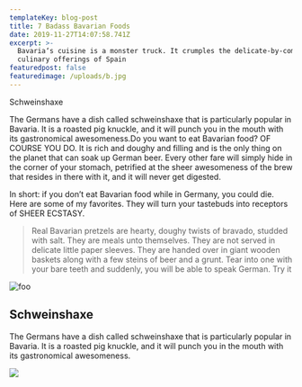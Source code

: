 ```yaml
---
templateKey: blog-post
title: 7 Badass Bavarian Foods
date: 2019-11-27T14:07:58.741Z
excerpt: >-
  Bavaria‘s cuisine is a monster truck. It crumples the delicate-by-comparison
  culinary offerings of Spain
featuredpost: false
featuredimage: /uploads/b.jpg
---
```

Schweinshaxe

The Germans have a dish called schweinshaxe that is particularly popular in Bavaria. It is a roasted pig knuckle, and it will punch you in the mouth with its gastronomical awesomeness.Do you want to eat Bavarian food? OF COURSE YOU DO. It is rich and doughy and filling and is the only thing on the planet that can soak up German beer. Every other fare will simply hide in the corner of your stomach, petrified at the sheer awesomeness of the brew that resides in there with it, and it will never get digested.

In short: if you don’t eat Bavarian food while in Germany, you could die. Here are some of my favorites. They will turn your tastebuds into receptors of SHEER ECSTASY.

> Real Bavarian pretzels are hearty, doughy twists of bravado, studded with salt. They are meals unto themselves. They are not served in delicate little paper sleeves. They are handed over in giant wooden baskets along with a few steins of beer and a grunt. Tear into one with your bare teeth and suddenly, you will be able to speak German. Try it

![foo](/uploads/b2.jpg "bavaria")

## Schweinshaxe

The Germans have a dish called schweinshaxe that is particularly popular in Bavaria. It is a roasted pig knuckle, and it will punch you in the mouth with its gastronomical awesomeness.

![](/uploads/b4.jpg)

![]()
